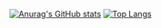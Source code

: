 [![Anurag's GitHub stats](https://github-readme-stats.vercel.app/api?username=absoluteAquarian&count_private=true&show_icons=true&theme=dark)](https://github.com/anuraghazra/github-readme-stats)
[![Top Langs](https://github-readme-stats.vercel.app/api/top-langs/?username=absoluteAquarian&count_private=true&show_icons=true&theme=dark)](https://github.com/anuraghazra/github-readme-stats)
